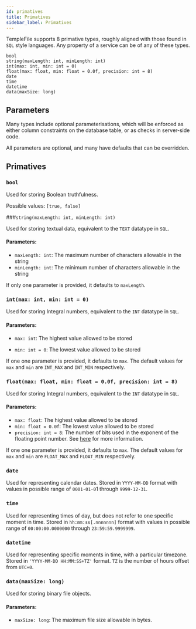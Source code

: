 ```yaml
---
id: primatives
title: Primatives
sidebar_label: Primatives
---
```


TempleFile supports 8 primative types, roughly aligned with those found in `SQL` style languages. Any property of a service can be of any of these types. 

```temple
bool
string(maxLength: int, minLength: int)
int(max: int, min: int = 0)
float(max: float, min: float = 0.0f, precision: int = 8)
date
time
datetime
data(maxSize: long)
```

## Parameters

Many types include optional parameterisations, which will be enforced as either column constraints on the database table, or as checks in server-side code.

All parameters are optional, and many have defaults that can be overridden.

## Primatives

### `bool`

Used for storing Boolean truthfulness.

Possible values: `[true, false]`



###`string(maxLength: int, minLength: int)`

Used for storing textual data, equivalent to the `TEXT` datatype in `SQL`. 

#### Parameters: 

* `maxLength: int`: The maximum number of characters allowable in the string
* `minLength: int`: The minimum number of characters allowable in the string

If only one parameter is provided, it defaults to `maxLength`.



### `int(max: int, min: int = 0)`

Used for storing Integral numbers, equivalent to the `INT` datatype in `SQL`.

#### Parameters:

* `max: int`: The highest value allowed to be stored

* `min: int = 0`: The lowest value allowed to be stored 

If one one parameter is provided, it defaults to `max`.
The default values for `max` and `min` are `INT_MAX` and `INT_MIN` respectively.



### `float(max: float, min: float = 0.0f, precision: int = 8)`

Used for storing Integral numbers, equivalent to the `INT` datatype in `SQL`.

#### Parameters:

- `max: float`: The highest value allowed to be stored
- `min: float = 0.0f`: The lowest value allowed to be stored 
- `precision: int = 8`: The number of bits used in the exponent of the floating point number. See [here](<https://en.wikipedia.org/wiki/Single-precision_floating-point_format>) for more information.

If one one parameter is provided, it defaults to `max`.
The default values for `max` and `min` are `FLOAT_MAX` and `FLOAT_MIN` respectively.



### `date`

Used for representing calendar dates. Stored in `YYYY-MM-DD` format with values in possible range of `0001-01-0`1 through `9999-12-31`.



### `time`

Used for representing times of day, but does not refer to one specific moment in time. Stored in `hh:mm:ss[.nnnnnnn]` format with values in possible range of `00:00:00.0000000` through `23:59:59.9999999`.



### `datetime`

Used for representing specific moments in time, with a particular timezone. Stored in `'YYYY-MM-DD HH:MM:SS+TZ'` format. `TZ` is the number of hours offset from `UTC+0`.



### `data(maxSize: long)`

Used for storing binary file objects.

#### Parameters:

* `maxSize: long`: The maximum file size allowable in bytes.
